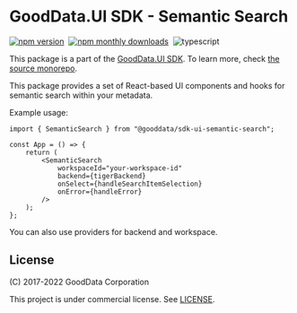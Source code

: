 # GoodData.UI SDK - Semantic Search

[![npm version](https://img.shields.io/npm/v/@gooddata/sdk-ui-charts)](https://www.npmjs.com/@gooddata/sdk-ui-charts)&nbsp;
[![npm monthly downloads](https://img.shields.io/npm/dm/@gooddata/sdk-ui-charts)](https://npmcharts.com/compare/@gooddata/sdk-ui-charts?minimal=true)&nbsp;
![typescript](https://img.shields.io/badge/typescript-first-blue?logo=typescript)

This package is a part of the [GoodData.UI SDK](https://sdk.gooddata.com/gooddata-ui/docs/about_gooddataui.html).
To learn more, check [the source monorepo](https://github.com/gooddata/gooddata-ui-sdk).

This package provides a set of React-based UI components and hooks for semantic search within your metadata.

Example usage:

```tsx
import { SemanticSearch } from "@gooddata/sdk-ui-semantic-search";

const App = () => {
    return (
        <SemanticSearch
            workspaceId="your-workspace-id"
            backend={tigerBackend}
            onSelect={handleSearchItemSelection}
            onError={handleError}
        />
    );
};
```

You can also use providers for backend and workspace.

## License

(C) 2017-2022 GoodData Corporation

This project is under commercial license. See [LICENSE](https://github.com/gooddata/gooddata-ui-sdk/blob/master/libs/sdk-ui-charts/LICENSE).
